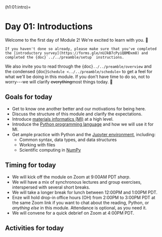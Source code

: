 (h1:01:intro)=
# Day 01: Introductions


Welcome to the first day of Module 2! 
We're excited to learn with you. 🙌

```{attention}
If you haven't done so already, please make sure that you've completed the [introductory survey](https://forms.gle/nUJkB7cPyiQBMDxm8) and completed the {doc}`../../preamble/setup` instructions.
```

We also invite you to read through the {doc}`../../preamble/overview` and the condensed {doc}`Schedule <../../preamble/schedule>` to get a feel for what we'll be doing in this module. 
If you don't have time to do so, not to worry---we will clarify <s>everything</s>most things today. 🙂



## Goals for today

- Get to know one another better and our motivations for being here.
- Discuss the structure of this module and clarify the expectations.
- Introduce [materials informatics (MI)](https://en.wikipedia.org/wiki/Materials_informatics) at a high level.
- Introduce the [Python programming language](https://www.python.org/) and how we will use it for MI.
- Get ample practice with Python and the [Jupyter environment](https://jupyter.org/), including:
    - Common syntax, data types, and data structures
    - Working with files
    - Scientific computing in [NumPy](https://numpy.org/)



## Timing for today

- We will kick off the module on Zoom at 9:00AM PDT _sharp_.
- We will have a mix of synchronous lectures and group exercises, interspersed with several short breaks.
- We will take a longer break for lunch between 12:00PM and 1:00PM PDT.
- Enze will hold drop-in office hours (OH) from 2:00PM to 3:00PM PDT at the same Zoom link if you want to chat about the reading, Python, or _anything else_ in this module.
Attendance is optional, as you need it.
- We will convene for a quick debrief on Zoom at 4:00PM PDT.



## Activities for today

```{tableofcontents}
```



